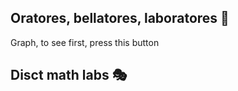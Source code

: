 ## Oratores, bellatores, laboratores 🧩

Graph, to see first, press this button

## Disct math labs 🎭

